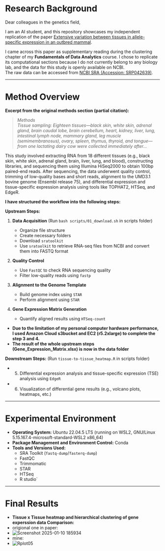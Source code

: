 # Research Background  

Dear colleagues in the genetics field,  

I am an AI student, and this repository showcases my independent replication of the paper [Extensive variation between tissues in allele-specific expression in an outbred mammal](https://www.researchgate.net/publication/284570492_Extensive_variation_between_tissues_in_allele_specific_expression_in_an_outbred_mammal).  

I came across this paper as supplementary reading during the clustering chapter of my **Fundamentals of Data Analytics** course. I chose to replicate its computational sections because I do not currently belong to any biology lab, and the data for this study is openly available on NCBI.  
The raw data can be accessed from [NCBI SRA (Accession: SRP042639)](https://www.ncbi.nlm.nih.gov/sra?term=SRP042639).  

---

# Method Overview  

**Excerpt from the original methods section (partial citation):**  

> *Methods  
> Tissue sampling: Eighteen tissues—black skin, white skin, adrenal gland, brain caudal lobe, brain cerebellum, heart, kidney, liver, lung, intestinal lymph node, mammary gland, leg muscle (semimembranosus), ovary, spleen, thymus, thyroid, and tongue—from one lactating dairy cow were collected immediately after...*

This study involved extracting RNA from 18 different tissues (e.g., black skin, white skin, adrenal gland, brain, liver, lung, and blood), constructing libraries, and sequencing them using Illumina HiSeq2000 to obtain 100bp paired-end reads. After sequencing, the data underwent quality control, trimming of low-quality bases and short reads, alignment to the UMD3.1 bovine genome (Ensembl release 75), and differential expression and tissue-specific expression analysis using tools like TOPHAT2, HTSeq, and EdgeR.  

**I have structured the workflow into the following steps:**  

**Upstream Steps:**
1. **Data Acquisition** (Run `bash scripts/01_download.sh` in scripts folder)  
   - Organize file structure  
   - Create necessary folders  
   - Download `sratoolkit`  
   - Use `sratoolkit` to retrieve RNA-seq files from NCBI and convert them into FASTQ format  

2. **Quality Control**  
   - Use `FastQC` to check RNA sequencing quality  
   - Filter low-quality reads using `fastp`  

3. **Alignment to the Genome Template**  
   - Build genome index using `STAR`  
   - Perform alignment using `STAR`  

4. **Gene Expression Matrix Generation**  
   - Quantify aligned results using `HTSeq-count`  

- **Due to the limitation of my personal computer hardware performance, I used Amazon Cloud s3bucket and EC2 (r5.2xlarge) to complete the step 3 and 4.**
- **The result of the whole upstream steps (Gene_Expression_Matrix.xlsx) is now in the data folder**

**Downstream Steps:**  (Run `tissue-to-tissue_heatmap.R` in scripts folder)
- 5. Differential expression analysis and tissue-specific expression (TSE) analysis using `EdgeR`  
- 6. Visualization of differential gene results (e.g., volcano plots, heatmaps, etc.)  

---

# Experimental Environment  

- **Operating System:** Ubuntu 22.04.5 LTS (running on WSL2, GNU/Linux 5.15.167.4-microsoft-standard-WSL2 x86_64)  
- **Package Management and Environment Control:** Conda  
- **Tools and Versions Used:**  
  - SRA Toolkit (`fastq-dump`/`fasterq-dump`)  
  - FastQC  
  - Trimmomatic  
  - STAR
  - HTSeq  
  - R studio`

---

# Final Results  

- **Tissue x Tissue heatmap and hierarchical clustering of gene experssion data Comparison:**
 - origional one in paper:
 - ![Screenshot 2025-01-10 185934](https://github.com/user-attachments/assets/cbdf8277-0025-4b45-8762-c0026b06919b)
 - mine:
 - ![Rplot05](https://github.com/user-attachments/assets/1df035c2-1fe5-4629-929e-9d53ab90426c)


